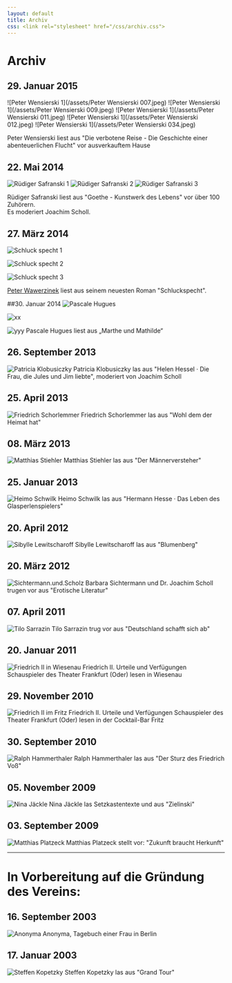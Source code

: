```yaml
---
layout: default
title: Archiv
css: <link rel="stylesheet" href="/css/archiv.css">
---
```


# Archiv

## 29. Januar 2015

![Peter Wensierski 1](/assets/Peter Wensierski 007.jpeg)
![Peter Wensierski 1](/assets/Peter Wensierski 009.jpeg)
![Peter Wensierski 1](/assets/Peter Wensierski 011.jpeg)
![Peter Wensierski 1](/assets/Peter Wensierski 012.jpeg)
![Peter Wensierski 1](/assets/Peter Wensierski 034.jpeg)

Peter Wensierski liest aus
"Die verbotene Reise - Die Geschichte einer abenteuerlichen Flucht"
vor ausverkauftem Hause

## 22. Mai 2014

![Rüdiger Safranski 1](/assets/SAM_0398_2.jpeg)
![Rüdiger Safranski 2](/assets/SAM_0399_2.jpeg)
![Rüdiger Safranski 3](/assets/SAM_0400_2.jpeg)

Rüdiger Safranski liest aus "Goethe - Kunstwerk des Lebens" vor über 100 Zuhörern.  
Es  moderiert Joachim Scholl.

## 27. März 2014

![Schluck specht 1](/assets/Wawerzinek-1.png)

![Schluck specht 2](/assets/Wawerzinek-2.png)

![Schluck specht 3](/assets/Wawerzinek-3.png)

[Peter Wawerzinek](http://www.welt.de/kultur/literarischewelt/article126010347/Koks-und-Heroin-waren-mir-viel-zu-umstaendlich.html) liest aus seinem neuesten Roman "Schluckspecht".

##30. Januar 2014
![Pascale Hugues](/assets/2014-01-30_20-34-06_2.jpeg)

![xx](/assets/2014-01-30_21-46-24_2.jpeg)

![yyy](/assets/2014-02-02_11-56-45.jpeg)
Pascale Hugues liest aus „Marthe und Mathilde“  

## 26. September 2013

![Patricia Klobusiczky](/assets/20130926-_95A8599.jpeg)
Patricia Klobusiczky las aus "Helen Hessel · Die Frau, die Jules und Jim liebte", moderiert von Joachim Scholl


## 25. April 2013

![Friedrich Schorlemmer](/assets/Schorli.bei.HKW.jpg)
Friedrich Schorlemmer las aus "Wohl dem der Heimat hat"

## 08. März 2013

![Matthias Stiehler](/assets/lesung.stiehler.08.03.13.1.jpeg)
Matthias Stiehler las aus "Der Männerversteher"

## 25. Januar 2013

![Heimo Schwilk](/assets/SAM_0065.jpeg)
Heimo Schwilk las aus "Hermann Hesse · Das Leben des Glasperlenspielers"



## 20. April 2012

![Sibylle Lewitscharoff](/assets/IMG_2971.jpg)
Sibylle Lewitscharoff las aus "Blumenberg"

## 20. März 2012

![Sichtermann.und.Scholz](/assets/Sichtermann.und.Scholz.bei.HKW.jpg)
Barbara Sichtermann und Dr. Joachim Scholl trugen vor aus "Erotische Literatur"


## 07. April 2011

![Tilo Sarrazin](/assets/sarrazin.jpeg)
Tilo Sarrazin trug vor aus "Deutschland schafft sich ab"

## 20. Januar 2011

![Friedrich II in Wiesenau](/assets/Fritz.in.Wiesenau.jpg)
Friedrich II. Urteile und Verfügungen Schauspieler des Theater Frankfurt (Oder) lesen in Wiesenau


## 29. November 2010

![Friedrich II im Fritz](/assets/Fritz.im.Fritz.jpg)
Friedrich II. Urteile und Verfügungen Schauspieler des Theater Frankfurt (Oder) lesen in der Cocktail-Bar Fritz

## 30. September 2010

![Ralph Hammerthaler](/assets/hammerthaler.jpg)
Ralph Hammerthaler las aus "Der Sturz des Friedrich Voß"

## 05. November 2009

![Nina Jäckle](/assets/nina-jaeckle.jpg)
Nina Jäckle las Setzkastentexte und aus "Zielinski"

## 03. September 2009

![Matthias Platzeck](/assets/platzeck.jpg)
Matthias Platzeck stellt vor: "Zukunft braucht Herkunft"

* * * 

# In Vorbereitung auf die Gründung des Vereins:

## 16. September 2003

![Anonyma](/assets/eine-frau-in-berlin.jpg)
Anonyma, Tagebuch einer Frau in Berlin

## 17. Januar 2003

![Steffen Kopetzky](/assets/kopetzky.jpg)
Steffen Kopetzky las aus "Grand Tour"

    

